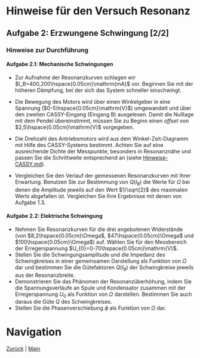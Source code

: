 # Hinweise für den Versuch Resonanz

## Aufgabe 2: Erzwungene Schwingung [2/2]

###  Hinweise zur Durchführung

#### Aufgabe 2.1: Mechanische Schwingungen

- Zur Aufnahme der Resonanzkurven schlagen wir $I_B=400,200\hspace{0.05cm}\mathrm{mA}$ vor. Beginnen Sie mit der höheren Dämpfung, bei der sich das System schneller einschwingt. 

- Die Bewegung des Motors wird über einen Winkelgeber in eine Spannung ($0-5\hspace{0.05cm}\mathrm{V}$) umgewandelt und über den zweiten CASSY-Eingang (Eingang B) ausgelesen. Damit die Nulllage mit dem Pendel übereinstimmt, müssen Sie zu Beginn einen *offset* von $2,5\hspace{0.05cm}\mathrm{V}$ vorgegeben. 

- Die Drehzahl des Antriebsmotors wird aus dem Winkel-Zeit-Diagramm mit Hilfe des CASSY-Systems bestimmt. Achten Sie auf eine ausreichende Dichte der Messpunkte, besonders in Resonanznähe und passen Sie die Schrittweite entsprechend an (siehe [Hinweise-CASSY.md](https://gitlab.kit.edu/kit/etp-lehre/p1-praktikum/students/-/tree/main/Resonanz/doc/Hinweise-CASSY.md)). 

- Vergleichen Sie den Verlauf der gemessenen Resonanzkurven mit Ihrer Erwartung. Benutzen Sie zur Bestimmung von $Q(I_{\mathrm{B}})$ die Werte für $\Omega$ bei denen die Amplitude jeweils auf den Wert $1/\sqrt{2}$ des maximalen Werts abgefallen ist. Vergleichen Sie Ihre Ergebnisse mit denen von Aufgabe 1.3.

#### Aufgabe 2.2: Elektrische Schwingung

- Nehmen Sie Resonanzkurven für die drei angebotenen Widerstände (von $8,2\hspace{0.05cm}\Omega$, $47\hspace{0.05cm}\Omega$ und $100\hspace{0.05cm}\Omega$) auf. Wählen Sie für den Messbereich der Erregerspannung $U_{0}=0-70\hspace{0.05cm}\mathrm{V}$.
- 
  Stellen Sie die Schwingungsamplitude und die Impedanz des Schwingkreises in einer gemeinsamen Darstellung als Funktion von $\Omega$ dar und bestimmen Sie die Gütefaktoren $Q(I_{\mathrm{B}})$ der Schwingkreise jeweils aus der Resonanzbreite. 
- Demonstrieren Sie das Phänomen der Resonanzüberhöhung, indem Sie die Spannungsverläufe an Spule und Kondensator zusammen mit der Erregerspannung $U_{0}$ als Funktion von $\Omega$ darstellen. Bestimmen Sie auch daraus die Güte $Q$ des Schwingkreises. 
- Stellen Sie die Phasenverschiebung $\phi$ als Funktion von $\Omega$ dar.

# Navigation

[Zurück](https://gitlab.kit.edu/kit/etp-lehre/p1-praktikum/students/-/blob/main/Resonanz/doc/Hinweise-Aufgabe-2.md) | [Main](https://gitlab.kit.edu/kit/etp-lehre/p1-praktikum/students/-/tree/main/Resonanz)
